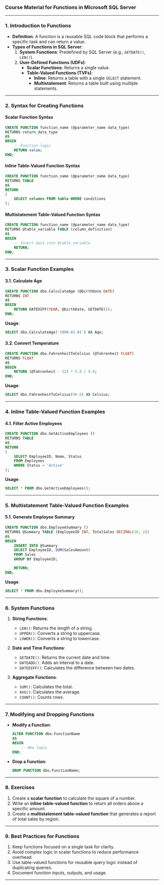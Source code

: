 ### **Course Material for Functions in Microsoft SQL Server**

---

### **1. Introduction to Functions**

- **Definition**: A function is a reusable SQL code block that performs a specific task and can return a value.
- **Types of Functions in SQL Server**:
  1. **System Functions**: Predefined by SQL Server (e.g., `GETDATE()`, `LEN()`).
  2. **User-Defined Functions (UDFs)**:
     - **Scalar Functions**: Returns a single value.
     - **Table-Valued Functions (TVFs)**:
       - **Inline**: Returns a table with a single `SELECT` statement.
       - **Multistatement**: Returns a table built using multiple statements.

---

### **2. Syntax for Creating Functions**

#### **Scalar Function Syntax**

```sql
CREATE FUNCTION function_name (@parameter_name data_type)
RETURNS return_data_type
AS
BEGIN
    -- Function logic
    RETURN value;
END;
```

#### **Inline Table-Valued Function Syntax**

```sql
CREATE FUNCTION function_name (@parameter_name data_type)
RETURNS TABLE
AS
RETURN
(
    SELECT columns FROM table WHERE conditions
);
```

#### **Multistatement Table-Valued Function Syntax**

```sql
CREATE FUNCTION function_name (@parameter_name data_type)
RETURNS @table_variable TABLE (column_definition)
AS
BEGIN
    -- Insert data into @table_variable
    RETURN;
END;
```

---

### **3. Scalar Function Examples**

#### **3.1. Calculate Age**

```sql
CREATE FUNCTION dbo.CalculateAge (@birthDate DATE)
RETURNS INT
AS
BEGIN
    RETURN DATEDIFF(YEAR, @birthDate, GETDATE());
END;
```

**Usage**:

```sql
SELECT dbo.CalculateAge('1990-01-01') AS Age;
```

#### **3.2. Convert Temperature**

```sql
CREATE FUNCTION dbo.FahrenheitToCelsius (@fahrenheit FLOAT)
RETURNS FLOAT
AS
BEGIN
    RETURN (@fahrenheit - 32) * 5.0 / 9.0;
END;
```

**Usage**:

```sql
SELECT dbo.FahrenheitToCelsius(98.6) AS Celsius;
```

---

### **4. Inline Table-Valued Function Examples**

#### **4.1. Filter Active Employees**

```sql
CREATE FUNCTION dbo.GetActiveEmployees ()
RETURNS TABLE
AS
RETURN
(
    SELECT EmployeeID, Name, Status
    FROM Employees
    WHERE Status = 'Active'
);
```

**Usage**:

```sql
SELECT * FROM dbo.GetActiveEmployees();
```

---

### **5. Multistatement Table-Valued Function Examples**

#### **5.1. Generate Employee Summary**

```sql
CREATE FUNCTION dbo.EmployeeSummary ()
RETURNS @Summary TABLE (EmployeeID INT, TotalSales DECIMAL(10, 2))
AS
BEGIN
    INSERT INTO @Summary
    SELECT EmployeeID, SUM(SalesAmount)
    FROM Sales
    GROUP BY EmployeeID;

    RETURN;
END;
```

**Usage**:

```sql
SELECT * FROM dbo.EmployeeSummary();
```

---

### **6. System Functions**

1. **String Functions**:

   - `LEN()`: Returns the length of a string.
   - `UPPER()`: Converts a string to uppercase.
   - `LOWER()`: Converts a string to lowercase.

2. **Date and Time Functions**:

   - `GETDATE()`: Returns the current date and time.
   - `DATEADD()`: Adds an interval to a date.
   - `DATEDIFF()`: Calculates the difference between two dates.

3. **Aggregate Functions**:
   - `SUM()`: Calculates the total.
   - `AVG()`: Calculates the average.
   - `COUNT()`: Counts rows.

---

### **7. Modifying and Dropping Functions**

- **Modify a Function**:
  ```sql
  ALTER FUNCTION dbo.FunctionName
  AS
  BEGIN
      -- New logic
  END;
  ```
- **Drop a Function**:
  ```sql
  DROP FUNCTION dbo.FunctionName;
  ```

---

### **8. Exercises**

1. Create a **scalar function** to calculate the square of a number.
2. Write an **inline table-valued function** to return all orders above a specific amount.
3. Create a **multistatement table-valued function** that generates a report of total sales by region.

---

### **9. Best Practices for Functions**

1. Keep functions focused on a single task for clarity.
2. Avoid complex logic in scalar functions to reduce performance overhead.
3. Use table-valued functions for reusable query logic instead of duplicating queries.
4. Document function inputs, outputs, and usage.

---
